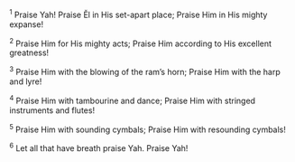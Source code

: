<sup>1</sup> Praise Yah! Praise Ĕl in His set-apart place; Praise Him in His mighty expanse!

<sup>2</sup> Praise Him for His mighty acts; Praise Him according to His excellent greatness!

<sup>3</sup> Praise Him with the blowing of the ram’s horn; Praise Him with the harp and lyre!

<sup>4</sup> Praise Him with tambourine and dance; Praise Him with stringed instruments and flutes!

<sup>5</sup> Praise Him with sounding cymbals; Praise Him with resounding cymbals!

<sup>6</sup> Let all that have breath praise Yah. Praise Yah!

